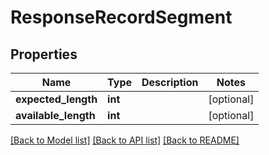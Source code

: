 # ResponseRecordSegment

## Properties
Name | Type | Description | Notes
------------ | ------------- | ------------- | -------------
**expected_length** | **int** |  | [optional] 
**available_length** | **int** |  | [optional] 

[[Back to Model list]](../../README.md#documentation-for-models) [[Back to API list]](../../README.md#documentation-for-api-endpoints) [[Back to README]](../../README.md)


